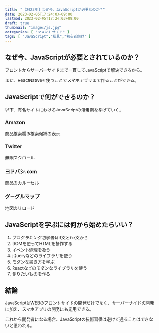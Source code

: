 ```yaml
---
title: "【2023年】なぜ今、JavaScriptが必要なのか？"
date: 2023-02-05T17:24:03+09:00
lastmod: 2023-02-05T17:24:03+09:00
draft: true
thumbnail: "images/js.jpg"
categories: [ "フロントサイド" ]
tags: [ "JavaScript","私見","初心者向け" ]
---
```



## なぜ今、JavaScriptが必要とされているのか？

フロントからサーバーサイドまで一貫してJavaScriptで解決できるから。

また、ReactNativeを使うことでスマホアプリまで作ることができる。








## JavaScriptで何ができるのか？

以下、有名サイトにおけるJavaScriptの活用例を挙げていく。


### Amazon

商品検索欄の検索候補の表示

### Twitter

無限スクロール


### ヨドバシ.com


商品のカルーセル


### グーグルマップ


地図のリロード



## JavaScriptを学ぶには何から始めたらいい？

1. プログラミング初学者はif文とfor文から
1. DOMを使ってHTMLを操作する
1. イベント処理を扱う
1. jQueryなどのライブラリを使う
1. モダンな書き方を学ぶ
1. Reactなどのモダンなライブラリを使う
1. 作りたいものを作る




## 結論

JavaScriptはWEBのフロントサイドの開発だけでなく、サーバーサイドの開発に加え、スマホアプリの開発にも応用できる。

これから開発者になる場合、JavaScriptの技術習得は避けて通ることはできないと思われる。




